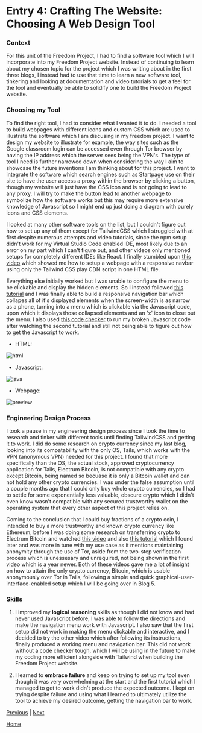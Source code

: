 # Entry 4: Crafting The Website: Choosing A Web Design Tool

### Context
For this unit of the Freedom Project, I had to find a software tool which I will incorporate into my Freedom Project website. Instead of continuing to learn about my chosen topic for the project which I was writing about in the first three blogs, I instead had to use that time to learn a new software tool, tinkering and looking at documentation and video tutorials to get a feel for the tool and eventually be able to solidify one to build the Freedom Project website.

### Choosing my Tool
To find the right tool, I had to consider what I wanted it to do. I needed a tool to build webpages with different icons and custom CSS which are used to illustrate the software which I am discusing in my freedom project. I want to design my website to illustrate for example, the way sites such as the Google classroom login can be accessed even through Tor browser by having the IP address which the server sees being the VPN's. The type of tool I need is further narrowed down when considering the way I aim to showcase the future inventions I am thinking about for this project. I want to integrate the software which search engines such as Startpage use on their site to have the user access a proxy within the browser by clicking a button, though my website will just have the CSS icon and is not going to lead to any proxy. I will try to make the button lead to another webpage to symbolize how the software works but this may require more extensive knowledge of Javascript so I might end up just doing a diagram with purely icons and CSS elements.

I looked at many other software tools on the list, but I couldn't figure out how to set up any of them except for TailwindCSS which I struggled with at first despite numerous attempts and video tutorials, since the npm setup didn't work for my Virtual Studio Code enabled IDE, most likely due to an error on my part which I can't figure out, and other videos only mentioned setups for completely different IDEs like React. I finally stumbled upon [this video](https://www.youtube.com/watch?v=vYowvsUiChs) which showed me how to setup a webpage with a responsive navbar using only the Tailwind CSS play CDN script in one HTML file.

Everything else initially worked but I was unable to configure the menu to be clickable and display the hidden elements. So I instead followed [this tutorial](https://www.youtube.com/watch?v=X6CsbhSVUEc) and I was finally able to build a responsive navigation bar which collapes all of it's displayed elements when the screen-width is as narrow as a phone, turning into a menu which is clickable via the Javascript code, upon which it displays those collapsed elements and an 'x' icon to close out the menu. I also used [this code checker](https://zzzcode.ai/) to run my broken Javascript code after watching the second tutorial and still not being able to figure out how to get the Javascript to work.

  - HTML:

![html](https://github.com/jacobl3371/sep10-freedom-project/assets/146866607/8d3bdd98-4390-42d7-b52f-54fa1b3481cd)

  - Javascript:

![java](https://github.com/jacobl3371/sep10-freedom-project/assets/146866607/8b116bd3-a35c-499a-965f-2f4054d7d814)

  - Webpage:

![preview](https://github.com/jacobl3371/sep10-freedom-project/assets/146866607/01152434-e5dc-4d42-965f-6c8d11d15fc9)

### Engineering Design Process
I took a pause in my engineering design process since I took the time to research and tinker with different tools until finding TailwindCSS and getting it to work. I did do some research on crypto currency since my last blog, looking into its compatability with the only OS, Tails, which works with the VPN (anonymous VPN) needed for this project. I found that more specifically than the OS, the actual stock, approved cryptocurrency application for Tails, Electrum Bitcoin, is not compatible with any crypto except Bitcoin, being named so becuase it is only a Bitcoin wallet and can not hold any other crypto currencies. I was under the false assumption until a couple months ago that I could only buy whole crypto currencies, so I had to settle for some exponentially less valuable, obscure crypto which I didn't even know wasn't compatible with any secured trustworthy wallet on the operating system that every other aspect of this project relies on.

Coming to the conclusion that I could buy fractions of a crypto coin, I intended to buy a more trustworthy and known crypto currency like Ethereum, before I was doing some research on transferring crypto to Electrum Bitcoin and watched [this video](https://www.youtube.com/watch?v=AV_w5scAXMQ) and also [this tutorial](https://www.youtube.com/watch?v=O5EjCL56rRg) which I found later and was more in tune with my use case as it mentions maintaining anonymity through the use of Tor, aside from the two-step verification process which is unessesary and unrequired, not being shown in the first video which is a year newer. Both of these videos gave me a lot of insight on how to attain the only crypto currency, Bitcoin, which is usable anonymously over Tor in Tails, following a simple and quick graphical-user-interface-enabled setup which I will be going over in Blog 5.

### Skills
1. I improved my **logical reasoning** skills as though I did not know and had never used Javascript before, I was able to follow the directions and make the navigation menu work with Javascript. I also saw that the first setup did not work in making the menu clickable and interactive, and I decided to try the other video which after following its instructions, finally produced a working menu and navigation bar. This did not work without a code checker tough, which I will be using in the future to make my coding more efficient alongside with Tailwind when building the Freedom Project website.

2. I learned to **embrace failure** and keep on trying to set up my tool even though it was very overwhelming at the start and the first tutorial which I managed to get to work didn't produce the expected outcome. I kept on trying despite failure and using what I learned to ultimately utilize the tool to achieve my desired outcome, getting the navigation bar to work.

[Previous](entry03.md) | [Next](entry05.md)

[Home](../README.md)
